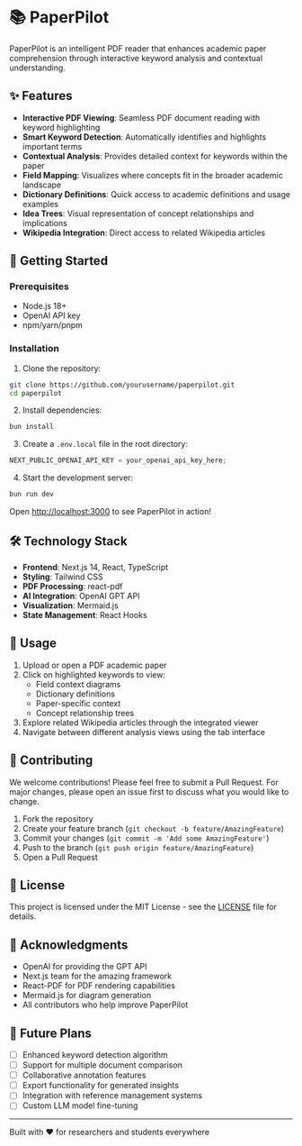 # 📚 PaperPilot

PaperPilot is an intelligent PDF reader that enhances academic paper comprehension through interactive keyword analysis and contextual understanding.

## ✨ Features

- **Interactive PDF Viewing**: Seamless PDF document reading with keyword highlighting
- **Smart Keyword Detection**: Automatically identifies and highlights important terms
- **Contextual Analysis**: Provides detailed context for keywords within the paper
- **Field Mapping**: Visualizes where concepts fit in the broader academic landscape
- **Dictionary Definitions**: Quick access to academic definitions and usage examples
- **Idea Trees**: Visual representation of concept relationships and implications
- **Wikipedia Integration**: Direct access to related Wikipedia articles

## 🚀 Getting Started

### Prerequisites

- Node.js 18+
- OpenAI API key
- npm/yarn/pnpm

### Installation

1. Clone the repository:

```bash
git clone https://github.com/yourusername/paperpilot.git
cd paperpilot
```

2. Install dependencies:

```bash
bun install
```

3. Create a `.env.local` file in the root directory:

```typescript
NEXT_PUBLIC_OPENAI_API_KEY = your_openai_api_key_here;
```

4. Start the development server:

```bash
bun run dev
```

Open [http://localhost:3000](http://localhost:3000) to see PaperPilot in action!

## 🛠️ Technology Stack

- **Frontend**: Next.js 14, React, TypeScript
- **Styling**: Tailwind CSS
- **PDF Processing**: react-pdf
- **AI Integration**: OpenAI GPT API
- **Visualization**: Mermaid.js
- **State Management**: React Hooks

## 📖 Usage

1. Upload or open a PDF academic paper
2. Click on highlighted keywords to view:
   - Field context diagrams
   - Dictionary definitions
   - Paper-specific context
   - Concept relationship trees
3. Explore related Wikipedia articles through the integrated viewer
4. Navigate between different analysis views using the tab interface

## 🤝 Contributing

We welcome contributions! Please feel free to submit a Pull Request. For major changes, please open an issue first to discuss what you would like to change.

1. Fork the repository
2. Create your feature branch (`git checkout -b feature/AmazingFeature`)
3. Commit your changes (`git commit -m 'Add some AmazingFeature'`)
4. Push to the branch (`git push origin feature/AmazingFeature`)
5. Open a Pull Request

## 📝 License

This project is licensed under the MIT License - see the [LICENSE](LICENSE) file for details.

## 🙏 Acknowledgments

- OpenAI for providing the GPT API
- Next.js team for the amazing framework
- React-PDF for PDF rendering capabilities
- Mermaid.js for diagram generation
- All contributors who help improve PaperPilot

## 🔮 Future Plans

- [ ] Enhanced keyword detection algorithm
- [ ] Support for multiple document comparison
- [ ] Collaborative annotation features
- [ ] Export functionality for generated insights
- [ ] Integration with reference management systems
- [ ] Custom LLM model fine-tuning

---

Built with ❤️ for researchers and students everywhere
